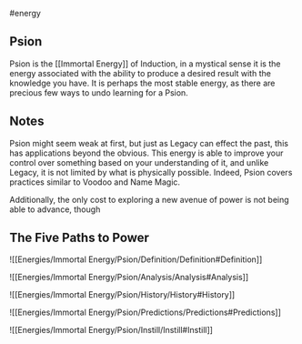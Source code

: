 #energy
## Psion
Psion is the [[Immortal Energy]] of Induction, in a mystical sense it is the energy associated with the ability to produce a desired result with the knowledge you have. It is perhaps the most stable energy, as there are precious few ways to undo learning for a Psion.
## Notes
Psion might seem weak at first, but just as Legacy can effect the past, this has applications beyond the obvious. This energy is able to improve your control over something based on your understanding of it, and unlike Legacy, it is not limited by what is physically possible. Indeed, Psion covers practices similar to Voodoo and Name Magic.

Additionally, the only cost to exploring a new avenue of power is not being able to advance, though 

## The Five Paths to Power
![[Energies/Immortal Energy/Psion/Definition/Definition#Definition]]

![[Energies/Immortal Energy/Psion/Analysis/Analysis#Analysis]]

![[Energies/Immortal Energy/Psion/History/History#History]]

![[Energies/Immortal Energy/Psion/Predictions/Predictions#Predictions]]

![[Energies/Immortal Energy/Psion/Instill/Instill#Instill]]